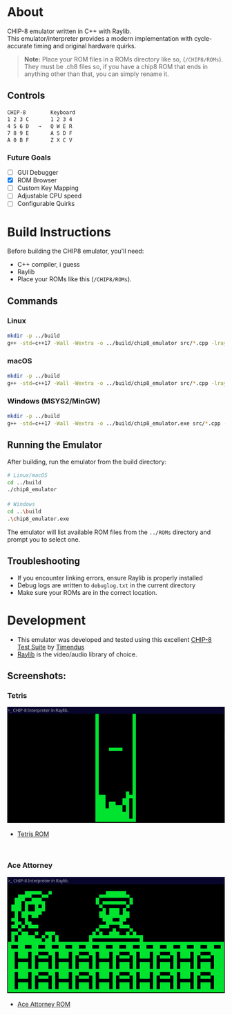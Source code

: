 # About
CHIP-8 emulator written in C++ with Raylib. <br>
This emulator/interpreter provides a modern implementation with cycle-accurate timing and original hardware quirks.
> **Note:** Place your ROM files in a ROMs directory like so, (`/CHIP8/ROMs`). They must be .ch8 files so, if you have a chip8 ROM that ends in anything other than that, you can simply rename it.

## Controls
```
CHIP-8        Keyboard
1 2 3 C       1 2 3 4
4 5 6 D   →   Q W E R
7 8 9 E       A S D F
A 0 B F       Z X C V
```
### Future Goals
- [ ] GUI Debugger
- [x] ROM Browser
- [ ] Custom Key Mapping
- [ ] Adjustable CPU speed
- [ ] Configurable Quirks

# Build Instructions

Before building the CHIP8 emulator, you'll need:
- C++ compiler, i guess
- Raylib
- Place your ROMs like this (`/CHIP8/ROMs`).

## Commands

### Linux
```bash
mkdir -p ../build
g++ -std=c++17 -Wall -Wextra -o ../build/chip8_emulator src/*.cpp -lraylib -lGL -lm -lpthread -ldl -lrt -lX11
```

### macOS
```bash
mkdir -p ../build
g++ -std=c++17 -Wall -Wextra -o ../build/chip8_emulator src/*.cpp -lraylib -framework OpenGL -framework Cocoa -framework IOKit -framework CoreVideo
```

### Windows (MSYS2/MinGW)
```bash
mkdir -p ../build
g++ -std=c++17 -Wall -Wextra -o ../build/chip8_emulator.exe src/*.cpp -lraylib -lopengl32 -lgdi32 -lwinmm
```

## Running the Emulator
After building, run the emulator from the build directory:

```bash
# Linux/macOS
cd ../build
./chip8_emulator

# Windows
cd ..\build
.\chip8_emulator.exe
```
The emulator will list available ROM files from the `../ROMs` directory and prompt you to select one.

## Troubleshooting
- If you encounter linking errors, ensure Raylib is properly installed
- Debug logs are written to `debuglog.txt` in the current directory
- Make sure your ROMs are in the correct location.

# Development
- This emulator was developed and tested using this excellent [CHIP-8 Test Suite](https://github.com/Timendus/chip8-test-suite) by [Timendus](https://github.com/Timendus)
- [Raylib](https://www.raylib.com/) is the video/audio library of choice.

## Screenshots:
### Tetris
![Description](Assets/image3.png)
- [Tetris ROM](https://github.com/soupi/chip-8/tree/master/roms)
<br>

### Ace Attorney <br>
![Description](Assets/image2.png)
- [Ace Attorney ROM](https://github.com/JohnEarnest/chip8Archive/tree/master/src/8ceattourny_d3)